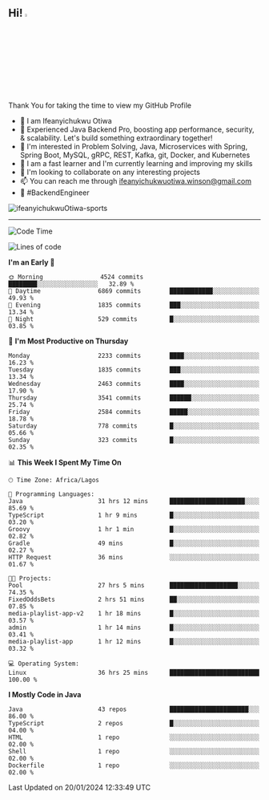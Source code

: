 <!-- BLOG-POST-LIST:START --><!-- BLOG-POST-LIST:END -->

## Hi! <img src="https://media.giphy.com/media/hvRJCLFzcasrR4ia7z/giphy.gif" width="4%"> 

Thank You for taking the time to view my GitHub Profile

- 👋 I am Ifeanyichukwu Otiwa
- 🚀 Experienced Java Backend Pro, boosting app performance, security, & scalability. Let's build something extraordinary together!
- 👀 I'm interested in Problem Solving, Java, Microservices with Spring, Spring Boot, MySQL, gRPC, REST, Kafka, git, Docker, and Kubernetes
- 🌱 I am a fast learner and I'm currently learning and improving my skills
- 💞️ I'm looking to collaborate on any interesting projects
- 📫 You can reach me through ifeanyichukwuotiwa.winson@gmail.com
- 🚀 #BackendEngineer

<p align="left" marginTop="10px"> <img src="https://komarev.com/ghpvc/?username=ifeanyichukwuOtiwa-sports&label=Profile%20views&color=0e75b6&style=for-the-badge" alt="ifeanyichukwuOtiwa-sports" /> </p>

***

<!--START_SECTION:waka-->
![Code Time](http://img.shields.io/badge/Code%20Time-2%2C143%20hrs%2038%20mins-blue)

![Lines of code](https://img.shields.io/badge/From%20Hello%20World%20I%27ve%20Written-4.6%20million%20lines%20of%20code-blue)

**I'm an Early 🐤** 

```text
🌞 Morning                4524 commits        ████████░░░░░░░░░░░░░░░░░   32.89 % 
🌆 Daytime                6869 commits        ████████████░░░░░░░░░░░░░   49.93 % 
🌃 Evening                1835 commits        ███░░░░░░░░░░░░░░░░░░░░░░   13.34 % 
🌙 Night                  529 commits         █░░░░░░░░░░░░░░░░░░░░░░░░   03.85 % 
```
📅 **I'm Most Productive on Thursday** 

```text
Monday                   2233 commits        ████░░░░░░░░░░░░░░░░░░░░░   16.23 % 
Tuesday                  1835 commits        ███░░░░░░░░░░░░░░░░░░░░░░   13.34 % 
Wednesday                2463 commits        ████░░░░░░░░░░░░░░░░░░░░░   17.90 % 
Thursday                 3541 commits        ██████░░░░░░░░░░░░░░░░░░░   25.74 % 
Friday                   2584 commits        █████░░░░░░░░░░░░░░░░░░░░   18.78 % 
Saturday                 778 commits         █░░░░░░░░░░░░░░░░░░░░░░░░   05.66 % 
Sunday                   323 commits         █░░░░░░░░░░░░░░░░░░░░░░░░   02.35 % 
```


📊 **This Week I Spent My Time On** 

```text
🕑︎ Time Zone: Africa/Lagos

💬 Programming Languages: 
Java                     31 hrs 12 mins      █████████████████████░░░░   85.69 % 
TypeScript               1 hr 9 mins         █░░░░░░░░░░░░░░░░░░░░░░░░   03.20 % 
Groovy                   1 hr 1 min          █░░░░░░░░░░░░░░░░░░░░░░░░   02.82 % 
Gradle                   49 mins             █░░░░░░░░░░░░░░░░░░░░░░░░   02.27 % 
HTTP Request             36 mins             ░░░░░░░░░░░░░░░░░░░░░░░░░   01.67 % 

🐱‍💻 Projects: 
Pool                     27 hrs 5 mins       ███████████████████░░░░░░   74.35 % 
FixedOddsBets            2 hrs 51 mins       ██░░░░░░░░░░░░░░░░░░░░░░░   07.85 % 
media-playlist-app-v2    1 hr 18 mins        █░░░░░░░░░░░░░░░░░░░░░░░░   03.57 % 
admin                    1 hr 14 mins        █░░░░░░░░░░░░░░░░░░░░░░░░   03.41 % 
media-playlist-app       1 hr 12 mins        █░░░░░░░░░░░░░░░░░░░░░░░░   03.32 % 

💻 Operating System: 
Linux                    36 hrs 25 mins      █████████████████████████   100.00 % 
```

**I Mostly Code in Java** 

```text
Java                     43 repos            ██████████████████████░░░   86.00 % 
TypeScript               2 repos             █░░░░░░░░░░░░░░░░░░░░░░░░   04.00 % 
HTML                     1 repo              ░░░░░░░░░░░░░░░░░░░░░░░░░   02.00 % 
Shell                    1 repo              ░░░░░░░░░░░░░░░░░░░░░░░░░   02.00 % 
Dockerfile               1 repo              ░░░░░░░░░░░░░░░░░░░░░░░░░   02.00 % 
```




 Last Updated on 20/01/2024 12:33:49 UTC
<!--END_SECTION:waka-->

<!--
<p align="center">
![trophy](https://github-profile-trophy.vercel.app/?username=ifeanyichukwuOtiwa-sports&theme=onedark) (https://github.com/ryo-ma/github-profile-trophy)
</p>
-->

<!---
ifeanyi-otiwa/ifeanyi-otiwa is a ✨ special ✨ repository because its `README.md` (this file) appears on your GitHub profile.
You can click the Preview link to take a look at your changes.
--->
